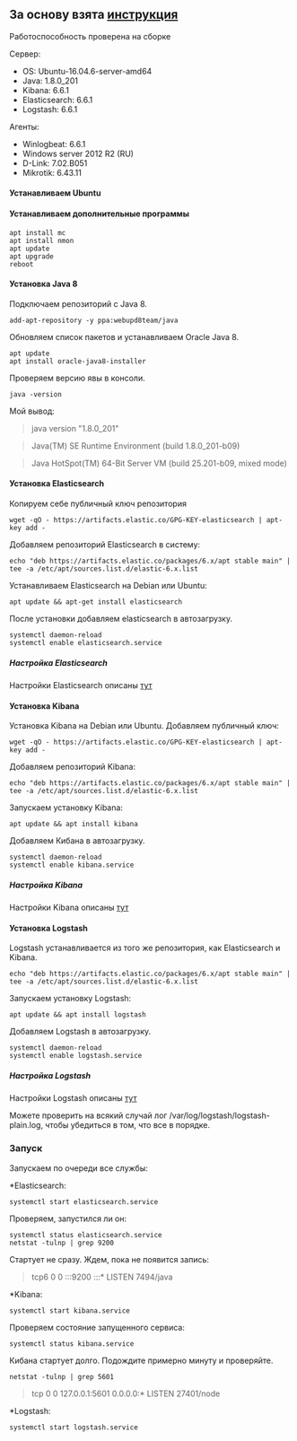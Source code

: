 ## За основу взята [инструкция](https://serveradmin.ru/ustanovka-i-nastroyka-elasticsearch-logstash-kibana-elk-stack/)

Работоспособность проверена на сборке

Сервер:

+ OS: Ubuntu-16.04.6-server-amd64
+ Java: 1.8.0_201
+ Kibana: 6.6.1
+ Elasticsearch: 6.6.1
+ Logstash: 6.6.1

Агенты:

+ Winlogbeat: 6.6.1
+ Windows server 2012 R2 (RU)
+ D-Link: 7.02.B051
+ Mikrotik: 6.43.11

#### Устанавливаем Ubuntu
#### Устанавливаем дополнительные программы

    apt install mc
    apt install nmon
    apt update
    apt upgrade
    reboot
#### Установка Java 8

Подключаем репозиторий с Java 8.

    add-apt-repository -y ppa:webupd8team/java
Обновляем список пакетов и устанавливаем Oracle Java 8.

    apt update
    apt install oracle-java8-installer
Проверяем версию явы в консоли.

    java -version
Мой вывод:
> java version "1.8.0_201"

> Java(TM) SE Runtime Environment (build 1.8.0_201-b09)

> Java HotSpot(TM) 64-Bit Server VM (build 25.201-b09, mixed mode)

#### Установка Elasticsearch

Копируем себе публичный ключ репозитория

    wget -qO - https://artifacts.elastic.co/GPG-KEY-elasticsearch | apt-key add -
    
Добавляем репозиторий Elasticsearch в систему:

    echo "deb https://artifacts.elastic.co/packages/6.x/apt stable main" | tee -a /etc/apt/sources.list.d/elastic-6.x.list
    
Устанавливаем Elasticsearch на Debian или Ubuntu:

    apt update && apt-get install elasticsearch
После установки добавляем elasticsearch в автозагрузку.

    systemctl daemon-reload 
    systemctl enable elasticsearch.service 

##### Настройка Elasticsearch

Настройки Elasticsearch описаны [тут](https://github.com/chatlamin/ELK/tree/master/server%20ELK/elasticsearch)

#### Установка Kibana

Установка Kibana на Debian или Ubuntu. Добавляем публичный ключ:

    wget -qO - https://artifacts.elastic.co/GPG-KEY-elasticsearch | apt-key add -
    
Добавляем репозиторий Kibana:

    echo "deb https://artifacts.elastic.co/packages/6.x/apt stable main" | tee -a /etc/apt/sources.list.d/elastic-6.x.list
    
Запускаем установку Kibana:

    apt update && apt install kibana
Добавляем Кибана в автозагрузку.

    systemctl daemon-reload
    systemctl enable kibana.service


##### Настройка Kibana

Настройки Kibana описаны [тут](https://github.com/chatlamin/ELK/tree/master/server%20ELK/Kibana)

#### Установка Logstash

Logstash устанавливается из того же репозитория, как Elasticsearch и Kibana.

    echo "deb https://artifacts.elastic.co/packages/6.x/apt stable main" | tee -a /etc/apt/sources.list.d/elastic-6.x.list
Запускаем установку Logstash:

    apt update && apt install logstash
Добавляем Logstash в автозагрузку.

    systemctl daemon-reload
    systemctl enable logstash.service

##### Настройка Logstash

Настройки Logstash описаны [тут](https://github.com/chatlamin/ELK/tree/master/server%20ELK/Logstash)

Можете проверить на всякий случай лог /var/log/logstash/logstash-plain.log, чтобы убедиться в том, что все в порядке.

### Запуск

Запускаем по очереди все службы:

  *Elasticsearch:

    systemctl start elasticsearch.service
Проверяем, запустился ли он:

    systemctl status elasticsearch.service
    netstat -tulnp | grep 9200
Стартует не сразу. Ждем, пока не появится запись:
> tcp6       0      0 :::9200                 :::*                    LISTEN      7494/java

  *Kibana:

    systemctl start kibana.service
Проверяем состояние запущенного сервиса:

    systemctl status kibana.service
Кибана стартует долго. Подождите примерно минуту и проверяйте.

    netstat -tulnp | grep 5601
> tcp        0      0 127.0.0.1:5601          0.0.0.0:*               LISTEN      27401/node

  *Logstash:

    systemctl start logstash.service

